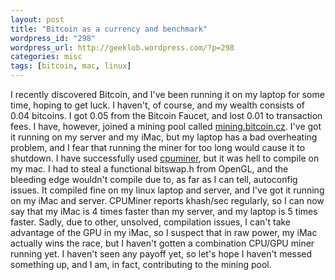 ```yaml
--- 
layout: post
title: "Bitcoin as a currency and benchmark"
wordpress_id: "298"
wordpress_url: http://geeklob.wordpress.com/?p=298
categories: misc
tags: [bitcoin, mac, linux]
---
```

I recently discovered Bitcoin, and I've been running it on my laptop for some time, hoping to get luck. I haven't, of course, and my wealth consists of 0.04 bitcoins. I got 0.05 from the Bitcoin Faucet, and lost 0.01 to transaction fees. I have, however, joined a mining pool called <a href="mining.bitcoin.cz">mining.bitcoin.cz</a>. I've got it running on my server and my iMac, but my laptop has a bad overheating problem, and I fear that running the miner for too long would cause it to shutdown. I have successfully used <a href="http://www.bitcoin.org/smf/index.php?topic=1925.0">cpuminer</a>, but it was hell to compile on my mac. I had to steal a functional bitswap.h from OpenGL, and the bleeding edge wouldn't compile due to, as far as I can tell, autoconfig issues. It compiled fine on my linux laptop and server, and I've got it running on my iMac and server. CPUMiner reports khash/sec regularly, so I can now say that my iMac is 4 times faster than my server, and my laptop is 5 times faster. Sadly, due to other, unsolved, compilation issues, I can't take advantage of the GPU in my iMac, so I suspect that in raw power, my iMac actually wins the race, but I haven't gotten a combination CPU/GPU miner running yet. I haven't seen any payoff yet, so let's hope I haven't messed something up, and I am, in fact, contributing to the mining pool.
